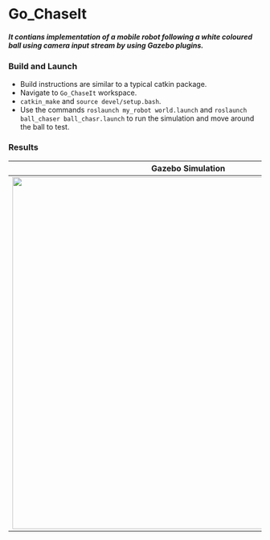 # Go_ChaseIt
##### It contians implementation of a mobile robot following a white coloured ball using camera input stream by using Gazebo plugins.  

### Build and Launch 
* Build instructions are similar to a typical catkin package.
* Navigate to `Go_ChaseIt` workspace.    
* `catkin_make` and `source devel/setup.bash`.
*  Use the commands `roslaunch my_robot world.launch` and `roslaunch ball_chaser ball_chasr.launch` to run the simulation and move around the ball to test.

### Results

| Gazebo Simulation | Rviz Visualization | 
|:-------:|:-----------------:|
|  <img src="https://user-images.githubusercontent.com/97186785/173177404-cf8ed584-1232-4bc9-b052-dda01266b5fe.gif" width="700"> | <img src="https://user-images.githubusercontent.com/97186785/173177552-cf03e5cf-694d-4fa3-802c-6c3401bf6e51.gif" width="700">|
